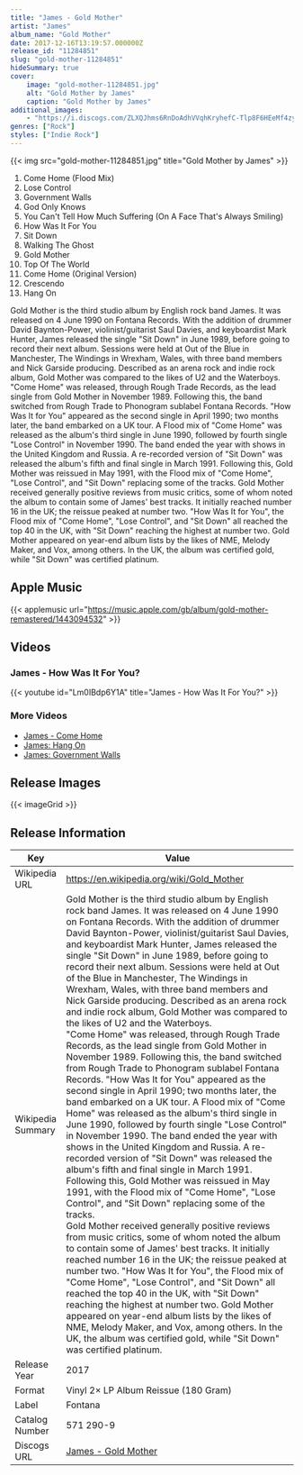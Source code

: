 ```yaml
---
title: "James - Gold Mother"
artist: "James"
album_name: "Gold Mother"
date: 2017-12-16T13:19:57.000000Z
release_id: "11284851"
slug: "gold-mother-11284851"
hideSummary: true
cover:
    image: "gold-mother-11284851.jpg"
    alt: "Gold Mother by James"
    caption: "Gold Mother by James"
additional_images:
    - "https://i.discogs.com/ZLXQJhms6RnDoAdhVVqhKryhefC-Tlp8F6HEeMf4zyA/rs:fit/g:sm/q:90/h:582/w:600/czM6Ly9kaXNjb2dz/LWRhdGFiYXNlLWlt/YWdlcy9SLTExMjg0/ODUxLTE1MTM0Mjk4/NDgtNzE0NC5qcGVn.jpeg"
genres: ["Rock"]
styles: ["Indie Rock"]
---
```


{{< img src="gold-mother-11284851.jpg" title="Gold Mother by James" >}}

<!-- section break -->

1. Come Home (Flood Mix)
2. Lose Control
3. Government Walls
4. God Only Knows
5. You Can't Tell How Much Suffering (On A Face That's Always Smiling)
6. How Was It For You
7. Sit Down
8. Walking The Ghost
9. Gold Mother
10. Top Of The World
11. Come Home (Original Version)
12. Crescendo
13. Hang On

<!-- section break -->

Gold Mother is the third studio album by English rock band James. It was released on 4 June 1990 on Fontana Records. With the addition of drummer David Baynton-Power, violinist/guitarist Saul Davies, and keyboardist Mark Hunter, James released the single "Sit Down" in June 1989, before going to record their next album. Sessions were held at Out of the Blue in Manchester, The Windings in Wrexham, Wales, with three band members and Nick Garside producing. Described as an arena rock and indie rock album, Gold Mother was compared to the likes of U2 and the Waterboys.
"Come Home" was released, through Rough Trade Records, as the lead single from Gold Mother in November 1989. Following this, the band switched from Rough Trade to Phonogram sublabel Fontana Records. "How Was It for You" appeared as the second single in April 1990; two months later, the band embarked on a UK tour. A Flood mix of "Come Home" was released as the album's third single in June 1990, followed by fourth single "Lose Control" in November 1990. The band ended the year with shows in the United Kingdom and Russia. A re-recorded version of "Sit Down" was released the album's fifth and final single in March 1991. Following this, Gold Mother was reissued in May 1991, with the Flood mix of "Come Home", "Lose Control", and "Sit Down" replacing some of the tracks.
Gold Mother received generally positive reviews from music critics, some of whom noted the album to contain some of James' best tracks. It initially reached number 16 in the UK; the reissue peaked at number two. "How Was It for You", the Flood mix of "Come Home", "Lose Control", and "Sit Down" all reached the top 40 in the UK, with "Sit Down" reaching the highest at number two. Gold Mother appeared on year-end album lists by the likes of NME, Melody Maker, and Vox, among others. In the UK, the album was certified gold, while "Sit Down" was certified platinum.
<br>
## Apple Music
{{< applemusic url="https://music.apple.com/gb/album/gold-mother-remastered/1443094532" >}}
## Videos
### James - How Was It For You?
{{< youtube id="Lm0IBdp6Y1A" title="James - How Was It For You?" >}}<br>
### More Videos

- [James - Come Home](https://www.youtube.com/watch?v=xWd9mqC80BU)
- [James: Hang On](https://www.youtube.com/watch?v=YCOD4BLwZU0)
- [James: Government Walls](https://www.youtube.com/watch?v=p5s9O6qKLLs)

## Release Images
{{< imageGrid >}}

## Release Information
|  Key           | Value                                                |
| ---------------| ---------------------------------------------------- |
| Wikipedia URL | https://en.wikipedia.org/wiki/Gold_Mother |
| Wikipedia Summary | Gold Mother is the third studio album by English rock band James. It was released on 4 June 1990 on Fontana Records. With the addition of drummer David Baynton-Power, violinist/guitarist Saul Davies, and keyboardist Mark Hunter, James released the single "Sit Down" in June 1989, before going to record their next album. Sessions were held at Out of the Blue in Manchester, The Windings in Wrexham, Wales, with three band members and Nick Garside producing. Described as an arena rock and indie rock album, Gold Mother was compared to the likes of U2 and the Waterboys.<br>"Come Home" was released, through Rough Trade Records, as the lead single from Gold Mother in November 1989. Following this, the band switched from Rough Trade to Phonogram sublabel Fontana Records. "How Was It for You" appeared as the second single in April 1990; two months later, the band embarked on a UK tour. A Flood mix of "Come Home" was released as the album's third single in June 1990, followed by fourth single "Lose Control" in November 1990. The band ended the year with shows in the United Kingdom and Russia. A re-recorded version of "Sit Down" was released the album's fifth and final single in March 1991. Following this, Gold Mother was reissued in May 1991, with the Flood mix of "Come Home", "Lose Control", and "Sit Down" replacing some of the tracks.<br>Gold Mother received generally positive reviews from music critics, some of whom noted the album to contain some of James' best tracks. It initially reached number 16 in the UK; the reissue peaked at number two. "How Was It for You", the Flood mix of "Come Home", "Lose Control", and "Sit Down" all reached the top 40 in the UK, with "Sit Down" reaching the highest at number two. Gold Mother appeared on year-end album lists by the likes of NME, Melody Maker, and Vox, among others. In the UK, the album was certified gold, while "Sit Down" was certified platinum. |
| Release Year   | 2017                                   |
| Format         | Vinyl 2× LP Album Reissue (180 Gram) |
| Label          | Fontana |
| Catalog Number | 571 290-9 |
| Discogs URL    | [James - Gold Mother](https://www.discogs.com/release/11284851-James-Gold-Mother) |